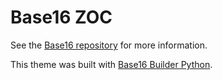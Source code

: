 # Base16 ZOC

See the [Base16 repository](https://github.com/chriskempson/base16) for more information.

This theme was built with [Base16 Builder Python](https://github.com/InspectorMustache/base16-builder-python).
